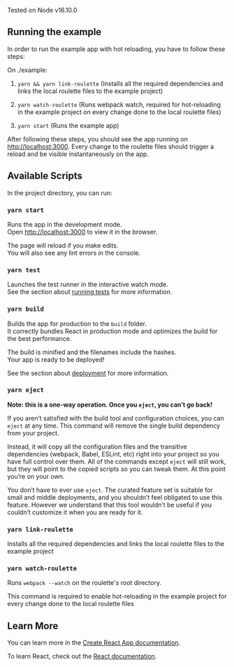 Tested on Node v16.10.0

## Running the example

In order to run the example app with hot reloading, you have to follow these steps:

On ./example:

1.  `yarn && yarn link-roulette`
    (Installs all the required dependencies and links the local roulette files to the example project)

2.  `yarn watch-roulette`
    (Runs webpack watch, required for hot-reloading in the example project on every change done to the local roulette files)

3.  `yarn start`
    (Runs the example app)

After following these steps, you should see the app running on [http://localhost:3000](http://localhost:3000). Every change to the roulette files should trigger a reload and be visible instantaneously on the app.

## Available Scripts

In the project directory, you can run:

### `yarn start`

Runs the app in the development mode.<br />
Open [http://localhost:3000](http://localhost:3000) to view it in the browser.

The page will reload if you make edits.<br />
You will also see any lint errors in the console.

### `yarn test`

Launches the test runner in the interactive watch mode.<br />
See the section about [running tests](https://facebook.github.io/create-react-app/docs/running-tests) for more information.

### `yarn build`

Builds the app for production to the `build` folder.<br />
It correctly bundles React in production mode and optimizes the build for the best performance.

The build is minified and the filenames include the hashes.<br />
Your app is ready to be deployed!

See the section about [deployment](https://facebook.github.io/create-react-app/docs/deployment) for more information.

### `yarn eject`

**Note: this is a one-way operation. Once you `eject`, you can’t go back!**

If you aren’t satisfied with the build tool and configuration choices, you can `eject` at any time. This command will remove the single build dependency from your project.

Instead, it will copy all the configuration files and the transitive dependencies (webpack, Babel, ESLint, etc) right into your project so you have full control over them. All of the commands except `eject` will still work, but they will point to the copied scripts so you can tweak them. At this point you’re on your own.

You don’t have to ever use `eject`. The curated feature set is suitable for small and middle deployments, and you shouldn’t feel obligated to use this feature. However we understand that this tool wouldn’t be useful if you couldn’t customize it when you are ready for it.

### `yarn link-roulette`

Installs all the required dependencies and links the local roulette files to the example project

### `yarn watch-roulette`

Runs `webpack --watch` on the roulette's root directory.

This command is required to enable hot-reloading in the example project for every change done to the local roulette files

## Learn More

You can learn more in the [Create React App documentation](https://facebook.github.io/create-react-app/docs/getting-started).

To learn React, check out the [React documentation](https://reactjs.org/).
